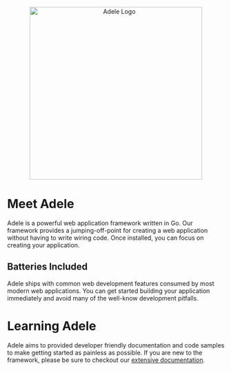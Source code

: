 <p align="center"><img src="https://github.com/user-attachments/assets/2347ad25-9a6e-4d5f-b55b-81ee062874a2" width="400" alt="Adele Logo"></p>

# Meet Adele
Adele is a powerful web application framework written in Go. Our framework provides a jumping-off-point for creating a web application without having to write wiring code. Once installed, you can focus on creating your application.

## Batteries Included
Adele ships with common web development features consumed by most modern web applications. You can get started building your application immediately and avoid many of the well-know development pitfalls.

# Learning Adele
Adele aims to provided developer friendly documentation and code samples to make getting started as painless as possible. If you are new to the framework, please be sure to checkout our [extensive documentation](https://git.86labs.cloud/harrison/adele).
